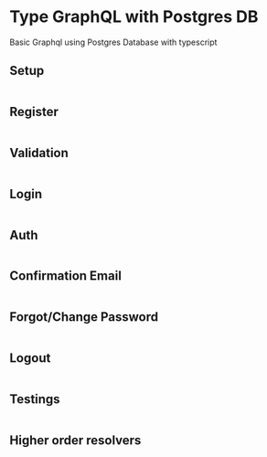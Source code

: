 # Type GraphQL with Postgres DB

Basic Graphql using Postgres Database with typescript

## Setup

```

```

## Register

```

```

## Validation

```

```

## Login

```

```

## Auth

```

```

## Confirmation Email

```

```

## Forgot/Change Password

```

```

## Logout

```

```

## Testings

```

```

## Higher order resolvers

```

```

